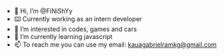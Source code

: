 - 👋 Hi, I’m @FiNiShYy
- ⌨️​ Currently working as an intern developer
- 👀 I’m interested in codes, games and cars
- 🌱 I’m currently learning javascript
- 📫 To reach me you can use my email: kauagabrielramkg@gmail.com

<!---
FiNiShYy/FiNiShYy is a ✨ special ✨ repository because its `README.md` (this file) appears on your GitHub profile.
You can click the Preview link to take a look at your changes.
--->

